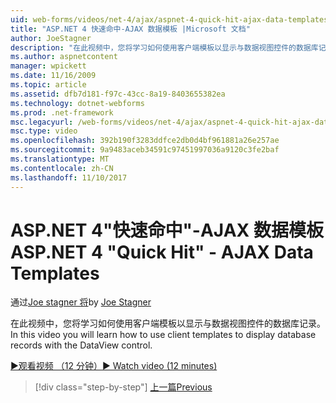 ```yaml
---
uid: web-forms/videos/net-4/ajax/aspnet-4-quick-hit-ajax-data-templates
title: "ASP.NET 4 快速命中-AJAX 数据模板 |Microsoft 文档"
author: JoeStagner
description: "在此视频中，您将学习如何使用客户端模板以显示与数据视图控件的数据库记录。"
ms.author: aspnetcontent
manager: wpickett
ms.date: 11/16/2009
ms.topic: article
ms.assetid: dfb7d181-f97c-43cc-8a19-8403655382ea
ms.technology: dotnet-webforms
ms.prod: .net-framework
msc.legacyurl: /web-forms/videos/net-4/ajax/aspnet-4-quick-hit-ajax-data-templates
msc.type: video
ms.openlocfilehash: 392b190f3283ddfce2db0d4bf961881a26e257ae
ms.sourcegitcommit: 9a9483aceb34591c97451997036a9120c3fe2baf
ms.translationtype: MT
ms.contentlocale: zh-CN
ms.lasthandoff: 11/10/2017
---
```

<a name="aspnet-4-quick-hit---ajax-data-templates"></a><span data-ttu-id="40114-103">ASP.NET 4"快速命中"-AJAX 数据模板</span><span class="sxs-lookup"><span data-stu-id="40114-103">ASP.NET 4 "Quick Hit" - AJAX Data Templates</span></span>
====================
<span data-ttu-id="40114-104">通过[Joe stagner 将](https://github.com/JoeStagner)</span><span class="sxs-lookup"><span data-stu-id="40114-104">by [Joe Stagner](https://github.com/JoeStagner)</span></span>

<span data-ttu-id="40114-105">在此视频中，您将学习如何使用客户端模板以显示与数据视图控件的数据库记录。</span><span class="sxs-lookup"><span data-stu-id="40114-105">In this video you will learn how to use client templates to display database records with the DataView control.</span></span> 

[<span data-ttu-id="40114-106">&#9654;观看视频 （12 分钟）</span><span class="sxs-lookup"><span data-stu-id="40114-106">&#9654; Watch video (12 minutes)</span></span>](https://channel9.msdn.com/Blogs/ASP-NET-Site-Videos/aspnet-4-quick-hit-ajax-data-templates)

>[!div class="step-by-step"]
[<span data-ttu-id="40114-107">上一篇</span><span class="sxs-lookup"><span data-stu-id="40114-107">Previous</span></span>](aspnet-4-quick-hit-jquery-syntax-for-microsoft-ajax.md)
